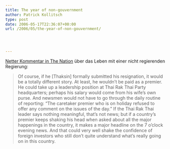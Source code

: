 ```yaml
---
title: The year of non-gouvernment
author: Patrick Kollitsch
type: post
date: 2006-05-17T22:36:07+00:00
url: /2006/05/the-year-of-non-gouvernment/




---
```

[Netter Kommentar in The Nation][1] &uuml;ber das Leben mit einer nicht regierenden Regierung:

> Of course, if he [Thaksin] formally submitted his resignation, it would be a totally different story. At least, he wouldn&#8217;t be paid as a premier. He could take up a leadership position at Thai Rak Thai Party headquarters; perhaps his salary would come from his wife&#8217;s own purse. And newsmen would not have to go through the daily routine of reporting: &#8220;The caretaker premier who is on holiday refused to offer any comment on the issues of the day.&#8221; If the Thai Rak Thai leader says nothing meaningful, that&#8217;s not news; but if a country&#8217;s premier keeps shaking his head when asked about all the major happenings in the country, it makes a major headline on the 7 o&#8217;clock evening news. And that could very well shake the confidence of foreign investors who still don&#8217;t quite understand what&#8217;s really going on in this country.

 [1]: http://www.nationmultimedia.com/2006/05/18/opinion/opinion_30004287.php